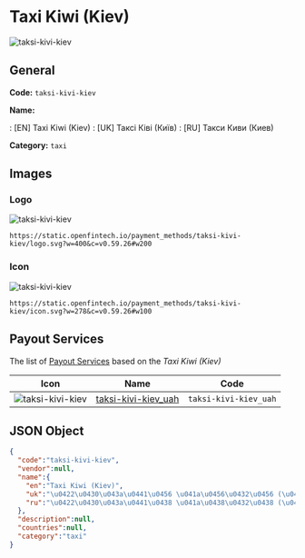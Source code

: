 
# Taxi Kiwi (Kiev) 
![taksi-kivi-kiev](https://static.openfintech.io/payment_methods/taksi-kivi-kiev/logo.svg?w=400&c=v0.59.26#w200)  

## General 
**Code:** `taksi-kivi-kiev` 
 
**Name:** 
 
:	[EN] Taxi Kiwi (Kiev) 
:	[UK] Таксі Ківі (Київ) 
:	[RU] Такси Киви (Киев) 
 
**Category:** `taxi` 
 

## Images 

### Logo 
![taksi-kivi-kiev](https://static.openfintech.io/payment_methods/taksi-kivi-kiev/logo.svg?w=400&c=v0.59.26#w200)  

```
https://static.openfintech.io/payment_methods/taksi-kivi-kiev/logo.svg?w=400&c=v0.59.26#w200
```  

### Icon 
![taksi-kivi-kiev](https://static.openfintech.io/payment_methods/taksi-kivi-kiev/icon.svg?w=278&c=v0.59.26#w100)  

```
https://static.openfintech.io/payment_methods/taksi-kivi-kiev/icon.svg?w=278&c=v0.59.26#w100
```  

## Payout Services 
 
The list of [Payout Services](/payout-services/) based on the _Taxi Kiwi (Kiev)_ 

|Icon|Name|Code| 
|:---:|:---:|:---:| 
|![taksi-kivi-kiev](https://static.openfintech.io/payout_methods/taksi-kivi-kiev/icon.png?w=278&c=v0.59.26#w40) |[taksi-kivi-kiev_uah](/payout-services/taksi-kivi-kiev_uah/)|`taksi-kivi-kiev_uah`| 
 

## JSON Object 

```json
{
  "code":"taksi-kivi-kiev",
  "vendor":null,
  "name":{
    "en":"Taxi Kiwi (Kiev)",
    "uk":"\u0422\u0430\u043a\u0441\u0456 \u041a\u0456\u0432\u0456 (\u041a\u0438\u0457\u0432)",
    "ru":"\u0422\u0430\u043a\u0441\u0438 \u041a\u0438\u0432\u0438 (\u041a\u0438\u0435\u0432)"
  },
  "description":null,
  "countries":null,
  "category":"taxi"
}
```  
